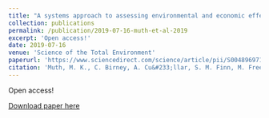 ```yaml
---
title: "A systems approach to assessing environmental and economic effects of food loss and waste interventions in the United States"
collection: publications
permalink: /publication/2019-07-16-muth-et-al-2019
excerpt: 'Open access!'
date: 2019-07-16
venue: 'Science of the Total Environment'
paperurl: 'https://www.sciencedirect.com/science/article/pii/S0048969719328037'
citation: 'Muth, M. K., C. Birney, A. Cu&#233;llar, S. M. Finn, M. Freeman, J. N. Galloway, I. Gee, J. A. Gephart, K. Jones, L. Low, E. Meyer, Q. D. Read, T. Smith, K. A. Weitz, and S. Zoubek. 2019. A systems approach to assessing environmental and economic effects of food loss and waste interventions in the United States. Science of the Total Environment 685:1240-1254. DOI: 10.1016/j.scitotenv.2019.06.230.'
---
```

Open access!

[Download paper here](https://www.sciencedirect.com/science/article/pii/S0048969719328037)
